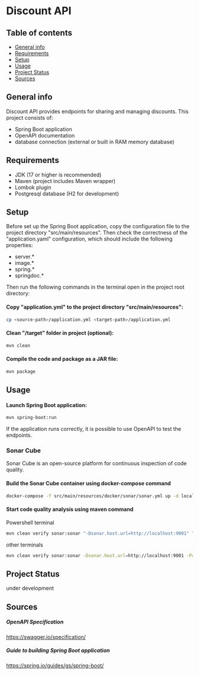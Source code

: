 # Discount API

## Table of contents
* [General info](#general-info)
* [Requirements](#requirements)
* [Setup](#setup)
* [Usage](#usage)
* [Project Status](#project-status)
* [Sources](#sources)

## General info
Discount API provides endpoints for sharing and managing discounts. This project consists of:
* Spring Boot application
* OpenAPI documentation
* database connection (external or built in RAM memory database)

## Requirements
* JDK (17 or higher is recommended)
* Maven (project includes Maven wrapper)
* Lombok plugin
* Postgresql database (H2 for development)

## Setup
Before set up the Spring Boot application, copy the configuration file to the project directory "src/main/resources".
Then check the correctness of the "application.yaml" configuration, which should include the following properties:
* server.*
* image.*
* spring.*
* springdoc.*

Then run the following commands in the terminal open in the project root directory:

#### Copy "application.yml" to the project directory "src/main/resources":
```sh
cp <source-path>/application.yml <target-path>/application.yml
```

#### Clean "/target" folder in project (optional):
```sh
mvn clean
```
 
#### Compile the code and package as a JAR file:
```sh
mvn package
```

## Usage

#### Launch Spring Boot application:
```sh
mvn spring-boot:run
```

If the application runs correctly, it is possible to use OpenAPI to test the endpoints.

### Sonar Cube
Sonar Cube is an open-source platform for continuous inspection of code quality.

#### Build the Sonar Cube container using docker-compose command
```sh
docker-compose -f src/main/resources/docker/sonar/sonar.yml up -d local-sonar
```

#### Start code quality analysis using maven command
Powershell terminal
```sh
mvn clean verify sonar:sonar "-Dsonar.host.url=http://localhost:9001" "-Pcoverage"
```
other terminals
```sh
mvn clean verify sonar:sonar -Dsonar.host.url=http://localhost:9001 -Pcoverage
```

## Project Status
under development

## Sources
##### OpenAPI Specification 
https://swagger.io/specification/

##### Guide to building Spring Boot application 
https://spring.io/guides/gs/spring-boot/

